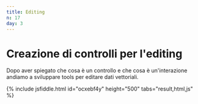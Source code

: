 ```yaml
---
title: Editing
n: 17
day: 3
---
```

Creazione di controlli per l'editing
===========================================

Dopo aver spiegato che cosa è un controllo e che cosa è un'interazione andiamo a sviluppare tools per editare dati vettoriali.

{% include jsfiddle.html id="ocxebf4y" height="500" tabs="result,html,js" %}

